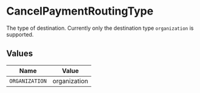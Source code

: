 # CancelPaymentRoutingType

The type of destination. Currently only the destination type `organization` is supported.


## Values

| Name           | Value          |
| -------------- | -------------- |
| `ORGANIZATION` | organization   |